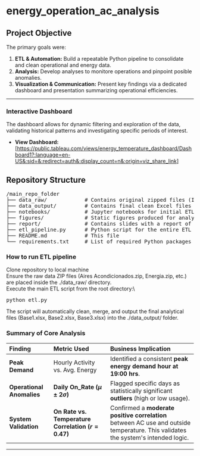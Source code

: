 # energy_operation_ac_analysis


## Project Objective

The primary goals were:
1.  **ETL & Automation:** Build a repeatable Python pipeline to consolidate and clean operational and energy data.
2.  **Analysis:** Develop analyses to monitore operations and pinpoint posible anomalies.
3.  **Visualization & Communication:** Present key findings via a dedicated dashboard and presentation summarizing operational efficiencies.

---

### Interactive Dashboard
The dashboard allows for dynamic filtering and exploration of the data, validating historical patterns and investigating specific periods of interest.

* **View Dashboard:** [https://public.tableau.com/views/energy_temperature_dashboard/Dashboard1?:language=en-US&:sid=&:redirect=auth&:display_count=n&:origin=viz_share_link]

## Repository Structure

<pre>
/main_repo_folder
├── data_raw/            # Contains original zipped files (Input)
├── data_output/         # Contains final clean Excel files (Base1.xlsx, Base2.xlsx, Base3.xlsx)
├── notebooks/           # Jupyter notebooks for initial ETL exploration and static analysis plots
├── figures/             # Static figures produced for analysis
├── report/              # Contains slides with a report of analysis
├── etl_pipeline.py      # Python script for the entire ETL process
├── README.md            # This file
└── requirements.txt     # List of required Python packages
</pre>

### How to run ETL pipeline

Clone repository to local machine\
Ensure the raw data ZIP files (Aires Acondicionados.zip, Energia.zip, etc.) are placed inside the ./data_raw/ directory.\
Execute the main ETL script from the root directory:\

<pre>
python etl.py
</pre>

The script will automatically clean, merge, and output the final analytical files (Base1.xlsx, Base2.xlsx, Base3.xlsx) into the ./data_output/ folder.

### Summary of Core Analysis

| Finding | Metric Used | Business Implication |
| :--- | :--- | :--- |
| **Peak Demand** | Hourly Activity vs. Avg. Energy | Identified a consistent **peak energy demand hour at 19:00 hrs**. |
| **Operational Anomalies** | **Daily On_Rate ($\mu \pm 2\sigma$)** | Flagged specific days as statistically significant **outliers** (high or low usage). |
| **System Validation** | **On Rate vs. Temperature Correlation ($r=0.47$)** | Confirmed a **moderate positive correlation** between AC use and outside temperature. This validates the system's intended logic. |

---


